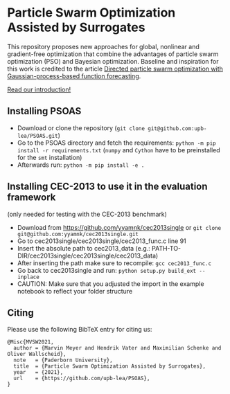 # Particle Swarm Optimization Assisted by Surrogates
This repository proposes new approaches for global, nonlinear and gradient-free optimization that combine the advantages
of particle swarm optimization (PSO) and Bayesian optimization. Baseline and inspiration for this work is credited to 
the article [Directed particle swarm optimization with Gaussian-process-based function forecasting](https://doi.org/10.1016/j.ejor.2021.02.053).

[Read our introduction!](https://github.com/upb-lea/PSOAS/blob/master/psoas_doc.pdf)

## Installing PSOAS
- Download or clone the repository (``git clone git@github.com:upb-lea/PSOAS.git``)
- Go to the PSOAS directory and fetch the requirements: ``python -m pip install -r requirements.txt`` (``numpy`` and ``Cython`` have to be preinstalled for the ``smt`` installation)
- Afterwards run: ``python -m pip install -e .``

## Installing CEC-2013 to use it in the evaluation framework
(only needed for testing with the CEC-2013 benchmark)
- Download from https://github.com/yyamnk/cec2013single or ``git clone git@github.com:yyamnk/cec2013single.git``
- Go to cec2013single/cec2013single/cec2013_func.c line 91
- Insert the absolute path to cec2013_data (e.g.: PATH-TO-DIR/cec2013single/cec2013single/cec2013_data)
- After inserting the path make sure to recompile: ``gcc cec2013_func.c``
- Go back to cec2013single and run: ``python setup.py build_ext --inplace``
- CAUTION: Make sure that you adjusted the import in the example notebook to reflect your folder structure

## Citing
Please use the following BibTeX entry for citing us:

    @Misc{MVSW2021,
      author = {Marvin Meyer and Hendrik Vater and Maximilian Schenke and Oliver Wallscheid},
      note   = {Paderborn University},
      title  = {Particle Swarm Optimization Assisted by Surrogates},
      year   = {2021},
      url    = {https://github.com/upb-lea/PSOAS},
    }
